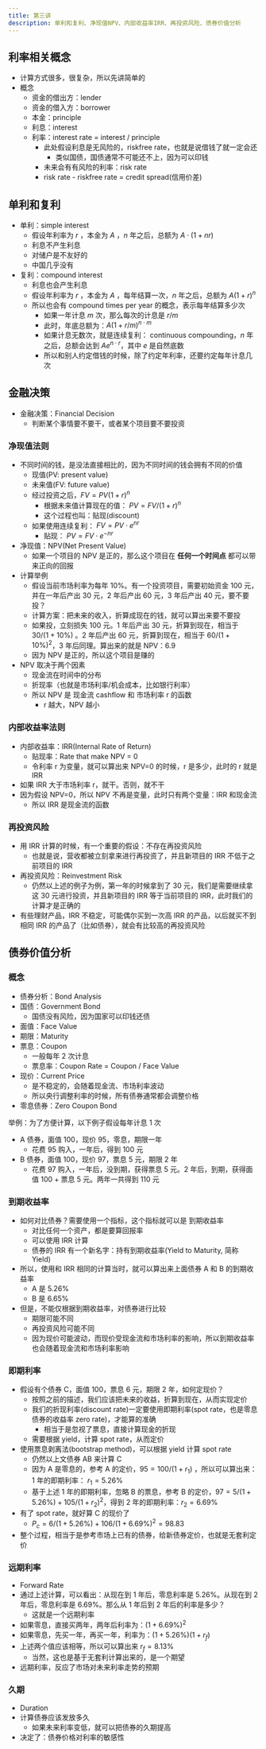 ```yaml
---
title: 第三讲
description: 单利和复利、净现值NPV、内部收益率IRR、再投资风险、债券价值分析
---
```


## 利率相关概念

- 计算方式很多，很复杂，所以先讲简单的
- 概念
  - 资金的借出方：lender
  - 资金的借入方：borrower
  - 本金：principle
  - 利息：interest
  - 利率：interest rate = interest / principle
    - 此处假设利息是无风险的，riskfree rate，也就是说借钱了就一定会还
      - 类似国债，国债通常不可能还不上，因为可以印钱
    - 未来会有有风险的利率：risk rate
    - risk rate - riskfree rate = credit spread(信用价差)

## 单利和复利

- 单利：simple interest
  - 假设年利率为 $r$ ，本金为 $A$ ，$n$ 年之后，总额为 $A \cdot (1 + nr)$
  - 利息不产生利息
  - 对储户是不友好的
  - 中国几乎没有
- 复利：compound interest
  - 利息也会产生利息
  - 假设年利率为 $r$ ，本金为 $A$ ，每年结算一次，$n$ 年之后，总额为 $A(1+r)^n$
  - 所以也会有 compound times per year 的概念，表示每年结算多少次
    - 如果一年计息 $m$ 次，那么每次的计息是 $r/m$
    - 此时，年底总额为：$A(1+r/m)^{n \cdot m}$
    - 如果计息无数次，就是连续复利： continuous compounding，$n$ 年之后，总额会达到 $Ae^{n \cdot r}$，其中 $e$ 是自然底数
    - 所以和别人约定借钱的时候，除了约定年利率，还要约定每年计息几次

## 金融决策

- 金融决策：Financial Decision
  - 判断某个事情要不要干，或者某个项目要不要投资

### 净现值法则

- 不同时间的钱，是没法直接相比的，因为不同时间的钱会拥有不同的价值
  - 现值(PV: present value)
  - 未来值(FV: future value)
  - 经过投资之后，$FV = PV(1+r)^n$
    - 根据未来值计算现在的值： $PV = FV / (1+r)^n$
    - 这个过程也叫：贴现(discount)
  - 如果使用连续复利： $FV = PV \cdot e^{nr}$
    - 贴现： $PV = FV \cdot e^{-nr}$
- 净现值：NPV(Net Present Value)
  - 如果一个项目的 NPV 是正的，那么这个项目在 **任何一个时间点** 都可以带来正向的回报
- 计算举例
  - 假设当前市场利率为每年 10%。有一个投资项目，需要初始资金 100 元，并在一年后产出 30 元，2 年后产出 60 元，3 年后产出 40 元，要不要投？
  - 计算方案：把未来的收入，折算成现在的钱，就可以算出来要不要投
  - 如果投，立刻损失 100 元。1 年后产出 30 元，折算到现在，相当于 $30/(1+10\%)$ 。2 年后产出 60 元，折算到现在，相当于 $60/(1+10\%)^2$，3 年后同理。算出来的就是 NPV：6.9
  - 因为 NPV 是正的，所以这个项目是赚的
- NPV 取决于两个因素
  - 现金流在时间中的分布
  - 折现率（也就是市场利率/机会成本，比如银行利率）
  - 所以 NPV 是 现金流 cashflow 和 市场利率 r 的函数
    - r 越大，NPV 越小

### 内部收益率法则

- 内部收益率：IRR(Internal Rate of Return)
  - 贴现率：Rate that make NPV = 0
  - 令利率 r 为变量，就可以算出来 NPV=0 的时候，r 是多少，此时的 r 就是 IRR
- 如果 IRR 大于市场利率 r，就干。否则，就不干
- 因为假设 NPV=0，所以 NPV 不再是变量，此时只有两个变量：IRR 和现金流
  - 所以 IRR 是现金流的函数

### 再投资风险

- 用 IRR 计算的时候，有一个重要的假设：不存在再投资风险
  - 也就是说，营收都被立刻拿来进行再投资了，并且新项目的 IRR 不低于之前项目的 IRR
- 再投资风险：Reinvestment Risk
  - 仍然以上述的例子为例，第一年的时候拿到了 30 元，我们是需要继续拿这 30 元进行投资，并且新项目的 IRR 等于当前项目的 IRR，此时我们的计算才是正确的
- 有些理财产品，IRR 不稳定，可能偶尔买到一次高 IRR 的产品，以后就买不到相同 IRR 的产品了（比如债券），就会有比较高的再投资风险

## 债券价值分析

### 概念

- 债券分析：Bond Analysis
- 国债：Government Bond
  - 国债没有风险，因为国家可以印钱还债
- 面值：Face Value
- 期限：Maturity
- 票息：Coupon
  - 一般每年 2 次计息
  - 票息率：Coupon Rate = Coupon / Face Value
- 现价：Current Price
  - 是不稳定的，会随着现金流、市场利率波动
  - 所以央行调整利率的时候，所有债券通常都会调整价格
- 零息债券：Zero Coupon Bond

举例：为了方便计算，以下例子假设每年计息 1 次

- A 债券，面值 100，现价 95，零息，期限一年
  - 花费 95 购入，一年后，得到 100 元
- B 债券，面值 100，现价 97，票息 5 元，期限 2 年
  - 花费 97 购入，一年后，没到期，获得票息 5 元。2 年后，到期，获得面值 100 + 票息 5 元。两年一共得到 110 元

### 到期收益率

- 如何对比债券？需要使用一个指标，这个指标就可以是 到期收益率
  - 对比任何一个资产，都是要算回报率
  - 可以使用 IRR 计算
  - 债券的 IRR 有一个新名字：持有到期收益率(Yield to Maturity, 简称 Yield)
- 所以，使用和 IRR 相同的计算当时，就可以算出来上面债券 A 和 B 的到期收益率
  - A 是 5.26%
  - B 是 6.65%
- 但是，不能仅根据到期收益率，对债券进行比较
  - 期限可能不同
  - 再投资风险可能不同
  - 因为现价可能波动，而现价受现金流和市场利率的影响，所以到期收益率也会随着现金流和市场利率影响

### 即期利率

- 假设有个债券 C，面值 100，票息 6 元，期限 2 年，如何定现价？
  - 按照之前的描述，我们应该把未来的收益，折算到现在，从而实现定价
  - 我们的折现利率(discount rate)一定要使用即期利率(spot rate，也是零息债券的收益率 zero rate)，才能算的准确
    - 相当于是忽视了票息，直接计算现金的折现
  - 需要根据 yield，计算 spot rate，从而定价
- 使用票息剥离法(bootstrap method)，可以根据 yield 计算 spot rate
  - 仍然以上文债券 AB 来计算 C
  - 因为 A 是零息的，参考 A 的定价，$95 = 100 / (1 + r_1)$ ，所以可以算出来：1 年的即期利率： $r_1 = 5.26\%$
  - 基于上述 1 年的即期利率，忽略 B 的票息，参考 B 的定价，$97 = 5/(1+5.26\%) + 105 / (1+r_2)^2$，得到 2 年的即期利率：$r_2 = 6.69\%$
- 有了 spot rate，就好算 C 的现价了
  - $P_c = 6/(1+5.26\%) + 106/(1+6.69\%)^2 = 98.83$
- 整个过程，相当于是参考市场上已有的债券，给新债券定价，也就是无套利定价

### 远期利率

- Forward Rate
- 通过上述计算，可以看出：从现在到 1 年后，零息利率是 5.26%。从现在到 2 年后，零息利率是 6.69%。那么从 1 年后到 2 年后的利率是多少？
  - 这就是一个远期利率
- 如果零息，直接买两年，两年后利率为：$(1+6.69\%)^2$
- 如果零息，先买一年，再买一年，利率为：$(1+5.26\%)(1+r_f)$
- 上述两个值应该相等，所以可以算出来 $r_f=8.13\%$
  - 当然，这也是基于无套利计算出来的，是一个期望
- 远期利率，反应了市场对未来利率走势的预期

### 久期

- Duration
- 计算债券应该发放多久
  - 如果未来利率变低，就可以把债券的久期提高
- 决定了：债券价格对利率的敏感性
